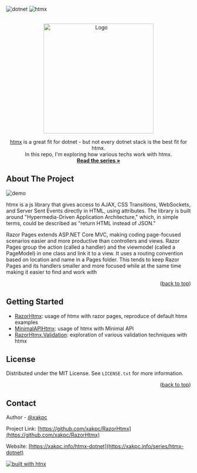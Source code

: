 <a name="readme-top"></a>

![dotnet](https://img.shields.io/badge/dotnet-%23512BD4?style=for-the-badge&logo=dotnet)
![htmx](https://img.shields.io/badge/htmx-btw-black?style=for-the-badge&logo=htmx&labelColor=%233d72d7)

<!-- PROJECT LOGO -->
<br />
<div align="center">
  <a href="https://github.com/xakpc/RazorHtmx/">
    <img src="https://cdn.hashnode.com/res/hashnode/image/upload/v1718203714390/aC3mvO0tH.png?w=800&fit=crop&crop=entropy&auto=compress,format&format=webp" alt="Logo" height="300">
  </a>

<!--<h3 align="center">htmx 🤝 dotnet</h3>-->

  <p align="center">
    <a href="https://htmx.org/"/>htmx<a> is a great fit for dotnet - but not every dotnet stack is the best fit for htmx. <br /> In this repo, I'm exploring how various techs work with htmx.
    <br />
    <a href="https://xakpc.info/series/htmx-dotnet"><strong>Read the series »</strong></a>
  </p>
</div>


<!-- ABOUT THE PROJECT -->
## About The Project

![demo](https://github.com/xakpc/RazorHtmx/assets/6075374/2dbe0a14-75ef-449e-aeae-35377fa3006b)

htmx is a js library that gives access to AJAX, CSS Transitions, WebSockets, and Server Sent Events directly in HTML, using attributes. 
The library is built around "Hypermedia-Driven Application Architecture," which, in simple terms, could be described as "return HTML instead of JSON."

Razor Pages extends ASP.NET Core MVC, making coding page-focused scenarios easier and more productive than controllers and views. Razor Pages group the action 
(called a handler) and the viewmodel (called a PageModel) in one class and link it to a view. It uses a routing convention based on location and name in a Pages folder. 
This tends to keep Razor Pages and its handlers smaller and more focused while at the same time making it easier to find and work with


<p align="right">(<a href="#readme-top">back to top</a>)</p>

## Getting Started

- [RazorHtmx](https://github.com/xakpc/RazorHtmx/tree/master/Xakpc.RazorHtmx): usage of htmx with razor pages, reproduce of default htmx examples
- [MinimalAPIHtmx](https://github.com/xakpc/RazorHtmx/tree/master/Xakpc.MinimalApiHtmx): usage of htmx with Minimal API
- [RazorHtmx.Validation](https://github.com/xakpc/RazorHtmx/tree/master/Xakpc.RazorHtmx.Validation): exploration of various validation techniques with htmx

<!-- LICENSE -->
## License

Distributed under the MIT License. See `LICENSE.txt` for more information.

<p align="right">(<a href="#readme-top">back to top</a>)</p>



<!-- CONTACT -->
## Contact

Author - [@xakpc](https://x.com/xakpc)

Project Link: [https://github.com/xakpc/RazorHtmx](https://github.com/xakpc/RazorHtmx)

Website: [https://xakpc.info/htmx-dotnet](https://xakpc.info/series/htmx-dotnet)

<a href="https://htmx.org/">
<img src="https://htmx.org/img/createdwith.jpeg" alt="built with htnx">
</a>

